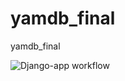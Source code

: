 # yamdb_final
yamdb_final

![Django-app workflow](https://github.com/DayKotya/docs/actions/workflows/yamdb_workflow.yml/badge.svg)
